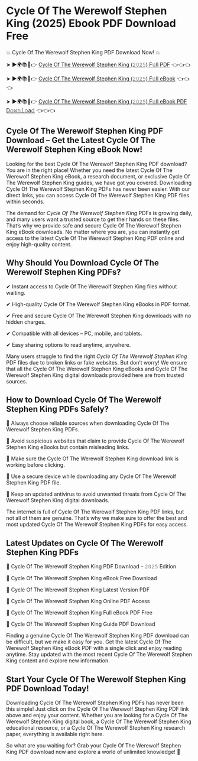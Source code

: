 # Cycle Of The Werewolf Stephen King (2025) Ebook PDF Download Free

💥 Cycle Of The Werewolf Stephen King PDF Download Now! 💥

➤ ►🌍📚📱👉 [Cycle Of The Werewolf Stephen King (𝟸𝟶𝟸𝟻) F𝚞ll PDF](https://getpdf.xyz/cycle-of-the-werewolf-stephen-king) 👈👈👈


➤ ►🌍📚📱👉 [Cycle Of The Werewolf Stephen King (𝟸𝟶𝟸𝟻) F𝚞ll eBook](https://getpdf.xyz/cycle-of-the-werewolf-stephen-king) 👈👈👈


➤ ►🌍📚📱👉 [Cycle Of The Werewolf Stephen King (𝟸𝟶𝟸𝟻) F𝚞ll eBook PDF D𝚘𝚠𝚗𝚕𝚘a𝚍](https://getpdf.xyz/cycle-of-the-werewolf-stephen-king) 👈👈👈


## Cycle Of The Werewolf Stephen King PDF Download – Get the Latest Cycle Of The Werewolf Stephen King eBook Now!

Looking for the best Cycle Of The Werewolf Stephen King PDF download? You are in the right place! Whether you need the latest Cycle Of The Werewolf Stephen King eBook, a research document, or exclusive Cycle Of The Werewolf Stephen King guides, we have got you covered. Downloading Cycle Of The Werewolf Stephen King PDFs has never been easier. With our direct links, you can access Cycle Of The Werewolf Stephen King PDF files within seconds.

The demand for *Cycle Of The Werewolf Stephen King* PDFs is growing daily, and many users want a trusted source to get their hands on these files. That’s why we provide safe and secure Cycle Of The Werewolf Stephen King eBook downloads. No matter where you are, you can instantly get access to the latest Cycle Of The Werewolf Stephen King PDF online and enjoy high-quality content.

## Why Should You Download Cycle Of The Werewolf Stephen King PDFs?

✔ Instant access to Cycle Of The Werewolf Stephen King files without waiting.

✔ High-quality Cycle Of The Werewolf Stephen King eBooks in PDF format.

✔ Free and secure Cycle Of The Werewolf Stephen King downloads with no hidden charges.

✔ Compatible with all devices – PC, mobile, and tablets.

✔ Easy sharing options to read anytime, anywhere.

Many users struggle to find the right *Cycle Of The Werewolf Stephen King* PDF files due to broken links or fake websites. But don’t worry! We ensure that all the Cycle Of The Werewolf Stephen King eBooks and Cycle Of The Werewolf Stephen King digital downloads provided here are from trusted sources.

## How to Download Cycle Of The Werewolf Stephen King PDFs Safely?

📌 Always choose reliable sources when downloading Cycle Of The Werewolf Stephen King PDFs.

📌 Avoid suspicious websites that claim to provide Cycle Of The Werewolf Stephen King eBooks but contain misleading links.

📌 Make sure the Cycle Of The Werewolf Stephen King download link is working before clicking.

📌 Use a secure device while downloading any Cycle Of The Werewolf Stephen King PDF file.

📌 Keep an updated antivirus to avoid unwanted threats from Cycle Of The Werewolf Stephen King digital downloads.

The internet is full of Cycle Of The Werewolf Stephen King PDF links, but not all of them are genuine. That’s why we make sure to offer the best and most updated Cycle Of The Werewolf Stephen King PDFs for easy access.

## Latest Updates on Cycle Of The Werewolf Stephen King PDFs

🔹 Cycle Of The Werewolf Stephen King PDF Download – 𝟸𝟶𝟸𝟻 Edition

🔹 Cycle Of The Werewolf Stephen King eBook Free Download

🔹 Cycle Of The Werewolf Stephen King Latest Version PDF

🔹 Cycle Of The Werewolf Stephen King Online PDF Access

🔹 Cycle Of The Werewolf Stephen King Full eBook PDF Free

🔹 Cycle Of The Werewolf Stephen King Guide PDF Download

Finding a genuine Cycle Of The Werewolf Stephen King PDF download can be difficult, but we make it easy for you. Get the latest Cycle Of The Werewolf Stephen King eBook PDF with a single click and enjoy reading anytime. Stay updated with the most recent Cycle Of The Werewolf Stephen King content and explore new information.

## Start Your Cycle Of The Werewolf Stephen King PDF Download Today!

Downloading Cycle Of The Werewolf Stephen King PDFs has never been this simple! Just click on the Cycle Of The Werewolf Stephen King PDF link above and enjoy your content. Whether you are looking for a Cycle Of The Werewolf Stephen King digital book, a Cycle Of The Werewolf Stephen King educational resource, or a Cycle Of The Werewolf Stephen King research paper, everything is available right here.

So what are you waiting for? Grab your Cycle Of The Werewolf Stephen King PDF download now and explore a world of unlimited knowledge! 🚀